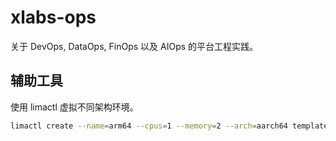 # xlabs-ops

关于 DevOps, DataOps, FinOps 以及 AIOps 的平台工程实践。

## 辅助工具

使用 limactl 虚拟不同架构环境。

```bash
limactl create --name=arm64 --cpus=1 --memory=2 --arch=aarch64 template://ubuntu
```

